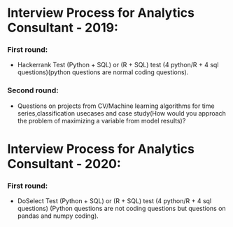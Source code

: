 # Interview Process for Analytics Consultant - 2019:  
### First round:  
+ Hackerrank Test (Python + SQL) or (R + SQL) test (4 python/R + 4 sql questions)(python questions are normal coding questions).  
### Second round:  
+ Questions on projects from CV/Machine learning algorithms for time series,classification usecases and case study(How would you approach the problem of maximizing a variable from model results)?  

# Interview Process for Analytics Consultant - 2020:  
### First round:  
+ DoSelect Test (Python + SQL) or (R + SQL) test (4 python/R + 4 sql questions) (Python questions are not coding questions but
questions on pandas and numpy coding).  
